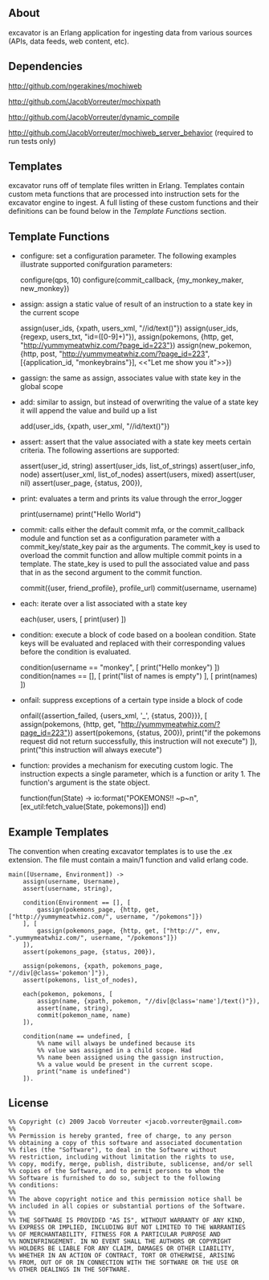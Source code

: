 ## About
excavator is an Erlang application for ingesting data from various 
sources (APIs, data feeds, web content, etc).

## Dependencies
<http://github.com/ngerakines/mochiweb>

<http://github.com/JacobVorreuter/mochixpath>

<http://github.com/JacobVorreuter/dynamic_compile>

<http://github.com/JacobVorreuter/mochiweb_server_behavior> (required to run tests only)

## Templates
excavator runs off of template files written in Erlang. Templates contain custom meta functions that are processed into instruction sets for the excavator engine to ingest. A full listing of these custom functions and their definitions can be found below in the _Template Functions_ section.

## Template Functions
* configure: set a configuration parameter. The following examples illustrate supported conifguration parameters:

	configure(qps, 10)
	configure(commit_callback, {my_monkey_maker, new_monkey})
* assign: assign a static value of result of an instruction to a state key in the current scope

	assign(user_ids, {xpath, users_xml, "//id/text()"})
	assign(user_ids, {regexp, users_txt, "id=([0-9]+)"}),
	assign(pokemons, {http, get, "http://yummymeatwhiz.com/?page_id=223"})
	assign(new_pokemon, {http, post, "http://yummymeatwhiz.com/?page_id=223", [{application_id, "monkeybrains"}], <<"Let me show you it">>})
* gassign: the same as assign, associates value with state key in the global scope
* add: similar to assign, but instead of overwriting the value of a state key it will append the value and build up a list

	add(user_ids, {xpath, user_xml, "//id/text()"})
* assert: assert that the value associated with a state key meets certain criteria. The following assertions are supported:

	assert(user_id, string)
	assert(user_ids, list_of_strings)
	assert(user_info, node)
	assert(user_xml, list_of_nodes)
	assert(users, mixed)
	assert(user, nil)
	assert(user_page, {status, 200}),
* print: evaluates a term and prints its value through the error_logger

	print(username)
	print("Hello World")
* commit: calls either the default commit mfa, or the commit_callback module and function set as a configuration parameter with a commit_key/state_key pair as the arguments. The commit_key is used to overload the commit function and allow multiple commit points in a template. The state_key is used to pull the associated value and pass that in as the second argument to the commit function.
 
	commit({user, friend_profile}, profile_url)
	commit(username, username)
* each: iterate over a list associated with a state key

	each(user, users, [
		print(user)
	])
* condition: execute a block of code based on a boolean condition. State keys will be evaluated and replaced with their corresponding values before the condition is evaluated.

	condition(username == "monkey", [
		print("Hello monkey")
	])
	condition(names == [], [
		print("list of names is empty")
	], [
		print(names)
	])
* onfail: suppress exceptions of a certain type inside a block of code

	onfail({assertion_failed, {users_xml, '_', {status, 200}}}, [
		assign(pokemons, {http, get, "http://yummymeatwhiz.com/?page_id=223"})
		assert(pokemons, {status, 200}),
		print("if the pokemons request did not return successfully, this instruction will not execute")
	]),
	print("this instruction will always execute")
* function: provides a mechanism for executing custom logic. The instruction expects a single parameter, which is a function or arity 1. The function's argument is the state object.

	function(fun(State) -> io:format("POKEMONS!! ~p~n", [ex_util:fetch_value(State, pokemons)]) end)

## Example Templates
The convention when creating excavator templates is to use the .ex extension. The file must contain a main/1 function and valid erlang code.

	main([Username, Environment]) ->
		assign(username, Username),
		assert(username, string),
		
		condition(Environment == [], [
			gassign(pokemons_page, {http, get, ["http://yummymeatwhiz.com/", username, "/pokemons"]})
		], [
			gassign(pokemons_page, {http, get, ["http://", env, ".yummymeatwhiz.com/", username, "/pokemons"]})
		]),
		assert(pokemons_page, {status, 200}),
		
		assign(pokemons, {xpath, pokemons_page, "//div[@class='pokemon']"}),
		assert(pokemons, list_of_nodes),
		
		each(pokemon, pokemons, [
			assign(name, {xpath, pokemon, "//div[@class='name']/text()"}),
			assert(name, string),
			commit(pokemon_name, name)
		]),
		
		condition(name == undefined, [
			%% name will always be undefined because its
			%% value was assigned in a child scope. Had
			%% name been assigned using the gassign instruction,
			%% a value would be present in the current scope.
			print("name is undefined")
		]).
		
## License
	%% Copyright (c) 2009 Jacob Vorreuter <jacob.vorreuter@gmail.com>
	%% 
	%% Permission is hereby granted, free of charge, to any person
	%% obtaining a copy of this software and associated documentation
	%% files (the "Software"), to deal in the Software without
	%% restriction, including without limitation the rights to use,
	%% copy, modify, merge, publish, distribute, sublicense, and/or sell
	%% copies of the Software, and to permit persons to whom the
	%% Software is furnished to do so, subject to the following
	%% conditions:
	%% 
	%% The above copyright notice and this permission notice shall be
	%% included in all copies or substantial portions of the Software.
	%% 
	%% THE SOFTWARE IS PROVIDED "AS IS", WITHOUT WARRANTY OF ANY KIND,
	%% EXPRESS OR IMPLIED, INCLUDING BUT NOT LIMITED TO THE WARRANTIES
	%% OF MERCHANTABILITY, FITNESS FOR A PARTICULAR PURPOSE AND
	%% NONINFRINGEMENT. IN NO EVENT SHALL THE AUTHORS OR COPYRIGHT
	%% HOLDERS BE LIABLE FOR ANY CLAIM, DAMAGES OR OTHER LIABILITY,
	%% WHETHER IN AN ACTION OF CONTRACT, TORT OR OTHERWISE, ARISING
	%% FROM, OUT OF OR IN CONNECTION WITH THE SOFTWARE OR THE USE OR
	%% OTHER DEALINGS IN THE SOFTWARE.